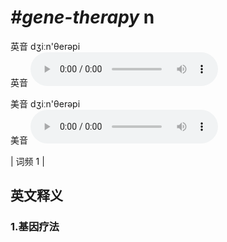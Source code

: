 # ***\#gene-therapy*** n
英音 dʒiːn'θerəpi  
英音
<audio src="./media/gene-therapy1.aac" controls="controls"></audio>

美音 dʒiːn'θerəpi  
美音
<audio src="./media/gene-therapy2.aac" controls="controls"></audio>



| 词频 1 |  

英文释义
---
### 1.**基因疗法**  


